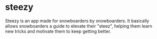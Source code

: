 # steezy
Steezy is an app made for snowboarders by snowboarders. It basically allows snowboarders a guide to elevate their "steez", helping them learn new tricks and motivate them to keep getting better.
